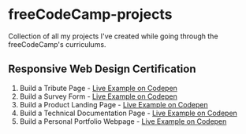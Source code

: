 # freeCodeCamp-projects
Collection of all my projects I've created while going through the freeCodeCamp's curriculums.

## Responsive Web Design Certification

1. Build a Tribute Page - [Live Example on Codepen](https://codepen.io/dyarawilliams/full/PozGapR)
2. Build a Survey Form - [Live Example on Codepen](https://codepen.io/dyarawilliams/full/BazQMow)
3. Build a Product Landing Page - [Live Example on Codepen](https://codepen.io/dyarawilliams/full/GRqXyqy)
4. Build a Technical Documentation Page - [Live Example on Codepen](https://codepen.io/dyarawilliams/full/LYZaVeZ)
5. Build a Personal Portfolio Webpage - [Live Example on Codepen](https://codepen.io/dyarawilliams/full/KKMYvdV)

